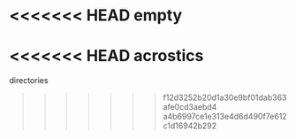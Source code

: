 <<<<<<< HEAD
empty
=======
<<<<<<< HEAD
acrostics
=======
directories
>>>>>>> f12d3252b20d1a30e9bf01dab363afe0cd3aebd4
>>>>>>> a4b6997ce1e313e4d6d490f7e612c1d16942b292
